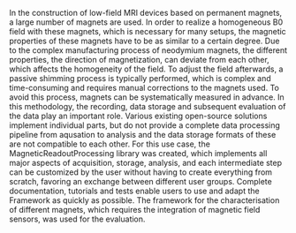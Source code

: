 In the construction of low-field MRI devices based on permanent magnets, a large number of magnets are used.
In order to realize a homogeneous B0 field with these magnets, which is necessary for many setups, the magnetic properties of these magnets have to be as similar to a certain degree.
Due to the complex manufacturing process of neodymium magnets, the different properties, the direction of magnetization, can deviate from each other, which affects the homogeneity of the field.
To adjust the field afterwards, a passive shimming process is typically performed, which is complex and time-consuming and requires manual corrections to the magnets used.
To avoid this process, magnets can be systematically measured in advance. In this methodology, the recording, data storage and subsequent evaluation of the data play an important role.
Various existing open-source solutions implement individual parts, but do not provide a complete data processing pipeline from aqusation to analysis and the data storage formats of these are not compatible to each other.
For this use case, the MagneticReadoutProcessing library was created, which implements all major aspects of acquisition, storage, analysis, and each intermediate step can be customized by the user without having to create everything from scratch, favoring an exchange between different user groups.
Complete documentation, tutorials and tests enable users to use and adapt the Framework as quickly as possible. 
The framework for the characterisation of different magnets, which requires the integration of magnetic field sensors, was used for the evaluation.